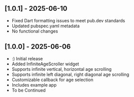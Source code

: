 ## [1.0.1] - 2025-06-10

- Fixed Dart formatting issues to meet pub.dev standards
- Updated pubspec.yaml metadata
- No functional changes

## [1.0.0] - 2025-06-06

- :) Initial release
- Added InfiniteAgeScroller widget
- Supports infinite vertical, horizontal age scrolling
- Supports infinite left diagonal, right diagonal age scrolling
- Customizable callback for age selection
- Includes example app
- To be Continued
